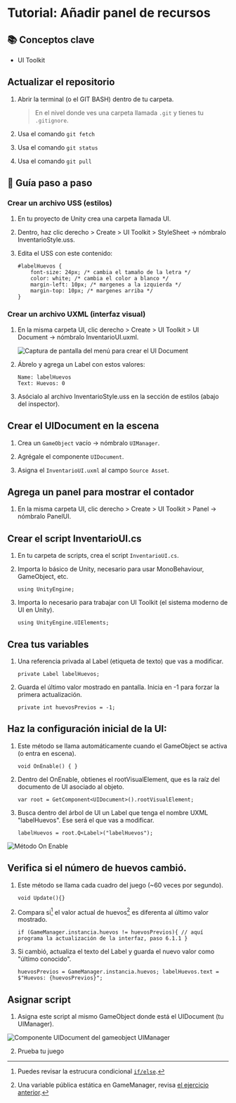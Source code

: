 # Tutorial: Añadir panel de recursos

## 📚 Conceptos clave

- UI Toolkit

## Actualizar el repositorio

1. Abrir la terminal (o el GIT BASH) dentro de tu carpeta.

    > En el nivel donde ves una carpeta llamada `.git` y tienes tu `.gitignore`.

2. Usa el comando `git fetch`

3. Usa el comando `git status`

4. Usa el comando `git pull`

## 🧠 Guía paso a paso

### Crear un archivo USS (estilos)

1. En tu proyecto de Unity crea una carpeta llamada UI.

2. Dentro, haz clic derecho > Create > UI Toolkit > StyleSheet → nómbralo InventarioStyle.uss.

3. Edita el USS con este contenido:

    ```
    #labelHuevos {
        font-size: 24px; /* cambia el tamaño de la letra */
        color: white; /* cambia el color a blanco */
        margin-left: 10px; /* margenes a la izquierda */
        margin-top: 10px; /* margenes arriba */
    }
    ```

### Crear un archivo UXML (interfaz visual)

1. En la misma carpeta UI, clic derecho > Create > UI Toolkit > UI Document → nómbralo InventarioUI.uxml.

    ![Captura de pantalla del menú para crear el UI Document](unity/assets/inventario/MenuUIDocument.png)

2. Ábrelo y agrega un Label con estos valores:

    ```
    Name: labelHuevos
    Text: Huevos: 0
    ```

3. Asócialo al archivo InventarioStyle.uss en la sección de estilos (abajo del inspector).

## Crear el UIDocument en la escena

1. Crea un `GameObject` vacío → nómbralo `UIManager`.

2. Agrégale el componente `UIDocument`.

3. Asigna el `InventarioUI.uxml` al campo `Source Asset`.

## Agrega un panel para mostrar el contador

1. En la misma carpeta UI, clic derecho > Create > UI Toolkit > Panel  → nómbralo PanelUI.

## Crear el script InventarioUI.cs

1. En tu carpeta de scripts, crea el script `InventarioUI.cs`. 

2. Importa lo básico de Unity, necesario para usar MonoBehaviour, GameObject, etc.

    `using UnityEngine;`

3. Importa lo necesario para trabajar con UI Toolkit (el sistema moderno de UI en Unity).

    `using UnityEngine.UIElements;`

## Crea tus variables

1. Una referencia privada al Label (etiqueta de texto) que vas a modificar.
 
    `private Label labelHuevos;`

2. Guarda el último valor mostrado en pantalla. Inicia en -1 para forzar la primera actualización.

    `private int huevosPrevios = -1;`

## Haz la configuración inicial de la UI:

1. Este método se llama automáticamente cuando el GameObject se activa (o entra en escena).

    `void OnEnable() {
    }`

5. Dentro del OnEnable, obtienes el rootVisualElement, que es la raíz del documento de UI asociado al objeto.

    `var root = GetComponent<UIDocument>().rootVisualElement;`

5. Busca dentro del árbol de UI un Label que tenga el nombre UXML "labelHuevos". Ese será el que vas a modificar.

    `labelHuevos = root.Q<Label>("labelHuevos");`

![Método On Enable](unity/assets/inventario/OnEnable.png)

## Verifica si el número de huevos cambió.

1. Este método se llama cada cuadro del juego (~60 veces por segundo).

    `void Update(){}`

6. Compara si[^2] el valor actual de huevos[^1] es diferenta al último valor mostrado.

    `if (GameManager.instancia.huevos != huevosPrevios){
        // aquí programa la actualización de la interfaz, paso 6.1.1
    }`

6. Si cambió, actualiza el texto del Label y guarda el nuevo valor como "último conocido".

    `huevosPrevios = GameManager.instancia.huevos;
    labelHuevos.text = $"Huevos: {huevosPrevios}";`

## Asignar script

1. Asigna este script al mismo GameObject donde está el UIDocument (tu UIManager).

![Componente UIDocument del gameobject UIManager](unity/assets/inventario/UIDocument.png)

2. Prueba tu juego



[^1]: Una variable pública estática en GameManager, revisa [el ejercicio anterior]().
[^2]: Puedes revisar la estrucura condicional [`if/else`](programacion/infoIfElse.md).
